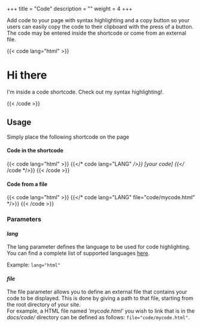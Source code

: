 +++
title = "Code"
description = ""
weight = 4
+++

Add code to your page with syntax highlighting and a copy button so your users can easily copy the code to their clipboard with the press of a button. The code may be entered inside the shortcode or come from an external file.  

{{< code lang="html" >}}
<div class="mydiv bg-primary shadow text-white">
	<h1 class="title">Hi there</h1>
	<p class="lead">I'm inside a code shortcode. Check out my syntax highlighting!.</p>
</div>
{{< /code >}}

## Usage
Simply place the following shortcode on the page
#### Code in the shortcode
{{< code lang="html" >}}
{{</* code lang="LANG" */>}} [your code] {{</* /code */>}}
{{< /code >}}
#### Code from a file
{{< code lang="html" >}}
{{</* code lang="LANG" file="code/mycode.html" */>}}
{{< /code >}}
   


### Parameters
#### *lang*
The lang parameter defines the language to be used for code highlighting. You can find a complete list of supported languages <a href="https://gohugo.io/content-management/syntax-highlighting/#list-of-chroma-highlighting-languages" target="_blank">here</a>.  
  
Example: <code>lang="html"</code>

#### *file*
The file parameter allows you to define an external file that contains your code to be displayed. This is done by giving a path to that file, starting from the root directory of your site.    
For example, a HTML file named *'mycode.html'* you wish to link that is in the *docs/code/* directory can be defined as follows: <code>file="code/mycode.html"</code>.